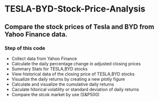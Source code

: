# TESLA-BYD-Stock-Price-Analysis

## Compare the stock prices of Tesla and BYD from Yahoo Finance data. 
### Step of this code
- Collect data from Yahoo Finance
- Calculate the daily percentage change in adjusted closing prices
- Summary Stats for TESLA,BYD stocks
- View historical data of the closing price of TESLA,BYD stocks
- Visualize the daily returns by creating a new plotly figure
- Calculate and visualize the cumulative daily returns
- Caculate hitorical volatility or standard deviation of daily returns
- Compare the stcok market by use (S&P500)
